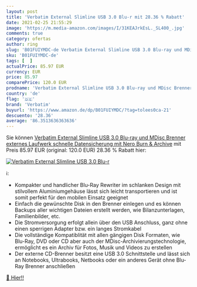 ```yaml
---
layout: post
title: 'Verbatim External Slimline USB 3.0 Blu-r mit 28.36 % Rabatt'
date: 2021-02-25 21:55:29
image: 'https://m.media-amazon.com/images/I/31KEAJrkEsL._SL400_.jpg'
comments: true
category: ofertas
author: ring
slug: 'B01FUIYMDC-de Verbatim External Slimline USB 3.0 Blu-ray und MDisc...'
sku: 'B01FUIYMDC-de'
tags: [  ]
actualPrice: 85.97 EUR
currency: EUR
price: 85.97
comparePrice: 120.0 EUR
prodname: 'Verbatim External Slimline USB 3.0 Blu-ray und MDisc Brenner  externes Laufwerk  schnelle Datensicherung  mit Nero Burn & Archive'
country: 'de'
flag: '🇩🇪'
brand: 'Verbatim'
buyurl: 'https://www.amazon.de/dp/B01FUIYMDC/?tag=tolees0ca-21'
descuento: '28.36'
average: '86.3513636363636'
---
```


Sie können [Verbatim External Slimline USB 3.0 Blu-ray und MDisc Brenner  externes Laufwerk  schnelle Datensicherung  mit Nero Burn & Archive](https://www.amazon.de/dp/B01FUIYMDC/?tag=tolees0ca-21) mit Preis 85.97 EUR (original: 120.0 EUR) 28.36 % Rabatt hier:

[![Verbatim External Slimline USB 3.0 Blu-r](https://m.media-amazon.com/images/I/31KEAJrkEsL._SL400_.jpg)](https://www.amazon.de/dp/B01FUIYMDC/?tag=tolees0ca-21)

ℹ️:

- Kompakter und handlicher Blu-Ray Rewriter im schlanken Design mit stilvollem Aluminiumgehäuse lässt sich leicht transportieren und ist somit perfekt für den mobilen Einsatz geeignet
- Einfach die gewünschte Disk in den Brenner einlegen und es können Backups aller wichtigen Dateien erstellt werden, wie Bilanzunterlagen, Familienbilder, etc.
- Die Stromversorgung erfolgt allein über den USB Anschluss, ganz ohne einen sperrigen Adapter bzw. ein langes Stromkabel
- Die vollständige Kompatiblität mit allen gängigen Disk Formaten, wie Blu-Ray, DVD oder CD aber auch der MDisc-Archivierungstechnologie, ermöglicht es ein Archiv für Fotos, Musik und Videos zu erstellen
- Der externe CD-Brenner besitzt eine USB 3.0 Schnittstelle und lässt sich an Notebooks, Ultrabooks, Netbooks oder ein anderes Gerät ohne Blu-Ray Brenner anschließen

[🛒 Hier!!](https://www.amazon.de/dp/B01FUIYMDC/?tag=tolees0ca-21)
